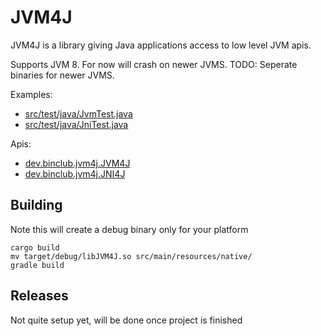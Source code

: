 # JVM4J

JVM4J is a library giving Java applications access to low level JVM apis.

Supports JVM 8. For now will crash on newer JVMS. 
TODO: Seperate binaries for newer JVMS.

Examples:
* [src/test/java/JvmTest.java](src/test/java/JvmTest.java)
* [src/test/java/JniTest.java](src/test/java/JniTest.java)

Apis:
* [dev.binclub.jvm4j.JVM4J](src/main/kotlin/dev/binclub/jvm4j/JVM4J.kt)
* [dev.binclub.jvm4j.JNI4J](src/main/kotlin/dev/binclub/jvm4j/JNI4J.kt)

## Building
Note this will create a debug binary only for your platform
```
cargo build
mv target/debug/libJVM4J.so src/main/resources/native/
gradle build
```

## Releases
Not quite setup yet, will be done once project is finished
